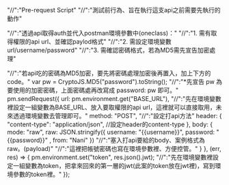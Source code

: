 "//":"Pre-request Script"
"//":"測試前行為、旨在執行這支api之前需要先執行的動作"

"//":"透過api取得auth並代入postman環境參數中(oneclass)："
"//":"1. 需有取得權限的api url、並確認paylod格式"
"//":"2. 需設定環境變數 url/username/password"
"//":"3. 需確認密碼格式，若為MD5需先宣告加密處理"

"//":"若api吃的密碼為MD5加密，要先將密碼處理加密後再置入，加上下方的code。"
var pw = CryptoJS.MD5("password").toString();
"//":"*先宣告 pw 為要使用的加密密碼，上面密碼處再改寫成 password: pw 即可。"
pm.sendRequest({
    url: pm.environment.get("BASE_URL"),
"//":"先在環境變數裡設定一組變數為BASE_URL、放入要取權限的api url，這裡就可以直接取用，未來透過環境變數去管理即可。"
    method: "POST",
"//":"設定打api方法"
    header: {
        "content-type": "application/json",
      //設定header的content-type
    },
    body: {
        mode: "raw",
        raw: JSON.stringify({
            username: "{{username}}",
            password: "{{password}}" ,
            from: "Nani"
        })
"//":"塞入打api要給的body、案例格式為 raw。(payload)"
"//":"這裡把帳號密碼也寫在環境參數裡、方便控管。"
    }
}, (err, res) => {
    pm.environment.set("token", res.json().jwt);
"//":"先在環境變數裡設定一組變數為token，把拿來回來的第一層的jwt(此案的token放在jwt裡)，寫到環境參數的token裡。"
});


